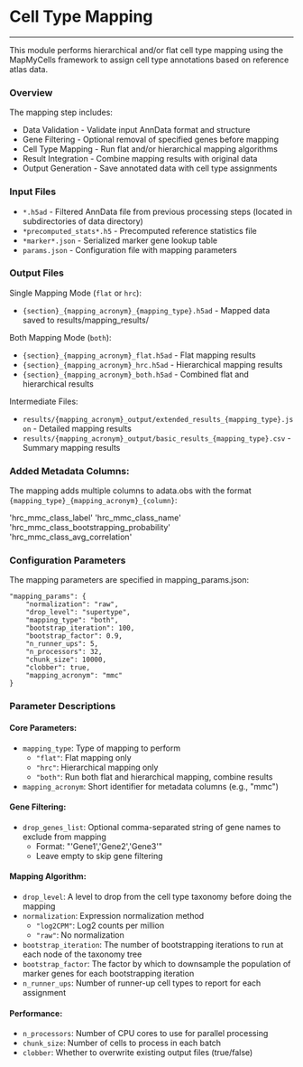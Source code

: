 # Cell Type Mapping 
---
This module performs hierarchical and/or flat cell type mapping using the MapMyCells framework to assign cell type annotations based on reference atlas data.

### Overview
The mapping step includes:

- Data Validation - Validate input AnnData format and structure
- Gene Filtering - Optional removal of specified genes before mapping
- Cell Type Mapping - Run flat and/or hierarchical mapping algorithms
- Result Integration - Combine mapping results with original data
- Output Generation - Save annotated data with cell type assignments

### Input Files

- `*.h5ad` - Filtered AnnData file from previous processing steps (located in subdirectories of data directory)
- `*precomputed_stats*.h5` - Precomputed reference statistics file
- `*marker*.json` - Serialized marker gene lookup table
- `params.json` - Configuration file with mapping parameters

### Output Files
Single Mapping Mode (`flat` or `hrc`):

- `{section}_{mapping_acronym}_{mapping_type}.h5ad` - Mapped data saved to results/mapping_results/

Both Mapping Mode (`both`):

- `{section}_{mapping_acronym}_flat.h5ad` - Flat mapping results
- `{section}_{mapping_acronym}_hrc.h5ad` - Hierarchical mapping results
- `{section}_{mapping_acronym}_both.h5ad` - Combined flat and hierarchical results

Intermediate Files:

- `results/{mapping_acronym}_output/extended_results_{mapping_type}.json` - Detailed mapping results
- `results/{mapping_acronym}_output/basic_results_{mapping_type}.csv` - Summary mapping results

### Added Metadata Columns:
The mapping adds multiple columns to adata.obs with the format `{mapping_type}_{mapping_acronym}_{column}`:

'hrc_mmc_class_label'
'hrc_mmc_class_name'
'hrc_mmc_class_bootstrapping_probability'
'hrc_mmc_class_avg_correlation'

### Configuration Parameters
The mapping parameters are specified in mapping_params.json:

    "mapping_params": {
        "normalization": "raw",
        "drop_level": "supertype",
        "mapping_type": "both",
        "bootstrap_iteration": 100,
        "bootstrap_factor": 0.9,
        "n_runner_ups": 5,
        "n_processors": 32,
        "chunk_size": 10000,
        "clobber": true,
        "mapping_acronym": "mmc"
    }


### Parameter Descriptions
#### Core Parameters:

- `mapping_type`: Type of mapping to perform
  - `"flat"`: Flat mapping only
  - `"hrc"`: Hierarchical mapping only 
  - `"both"`: Run both flat and hierarchical mapping, combine results
- `mapping_acronym`: Short identifier for metadata columns (e.g., "mmc")

#### Gene Filtering:

- `drop_genes_list`: Optional comma-separated string of gene names to exclude from mapping
  - Format: "'Gene1','Gene2','Gene3'"
  - Leave empty to skip gene filtering
  
#### Mapping Algorithm:

- `drop_level`: A level to drop from the cell type taxonomy before doing the mapping
- `normalization`: Expression normalization method
  - `"log2CPM"`: Log2 counts per million 
  - `"raw"`: No normalization 
- `bootstrap_iteration`: The number of bootstrapping iterations to run at each node of the taxonomy tree
- `bootstrap_factor`: The factor by which to downsample the population of marker genes for each bootstrapping iteration
- `n_runner_ups`: Number of runner-up cell types to report for each assignment

#### Performance:

- `n_processors`: Number of CPU cores to use for parallel processing
- `chunk_size`: Number of cells to process in each batch
- `clobber`: Whether to overwrite existing output files (true/false)



